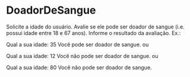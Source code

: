 # DoadorDeSangue
Solicite a idade do usuário. Avalie se ele pode ser doador de sangue (i.e. possui idade entre 18 e 67 anos). Informe o resultado da avaliação.
Ex.:

Qual a sua idade: 35
Você pode ser doador de sangue.
ou

Qual a sua idade: 12
Você não pode ser doador de sangue.
ou

Qual a sua idade: 80
Você não pode ser doador de sangue.